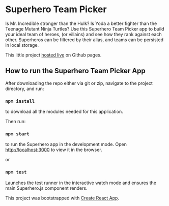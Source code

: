 

# Superhero Team Picker
Is Mr. Incredible stronger than the Hulk? Is Yoda a better fighter than the Teenage Mutant Ninja Turtles? Use this Superhero Team Picker app to build your ideal team of heroes, (or villains) and see how they rank against each other. Superheros can be filtered by their alias, and teams can be persisted in local storage. 


This little project [hosted live](https://clintmilner.github.io/superhero/) on Github pages.

## How to run the Superhero Team Picker App
After downloading the repo either via git or zip, navigate to the project directory, and run:

### `npm install`
to download all the modules needed for this application. 

Then run:
### `npm start`

to run the Superhero app in the development mode.
Open [http://localhost:3000](http://localhost:3000) to view it in the browser.

or

### `npm test`

Launches the test runner in the interactive watch mode and ensures the main Superhero.js component renders.





This project was bootstrapped with [Create React App](https://github.com/facebook/create-react-app).

